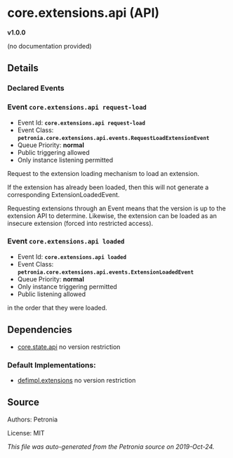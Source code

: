 # core.extensions.api (API)
**v1.0.0**

(no documentation provided)

## Details


### Declared Events


### Event `core.extensions.api request-load`

* Event Id: **`core.extensions.api request-load`**
* Event Class: **`petronia.core.extensions.api.events.RequestLoadExtensionEvent`**
* Queue Priority: **normal**
* Public triggering allowed
* Only instance listening permitted

Request to the extension loading mechanism to load an extension.


If the extension has already been loaded, then this will not generate a
corresponding ExtensionLoadedEvent.


Requesting extensions through an Event means that the version is up to the
extension API to determine.  Likewise, the extension can be loaded as an
insecure extension (forced into restricted access).



### Event `core.extensions.api loaded`

* Event Id: **`core.extensions.api loaded`**
* Event Class: **`petronia.core.extensions.api.events.ExtensionLoadedEvent`**
* Queue Priority: **normal**
* Only instance triggering permitted
* Public listening allowed

in the order that they were loaded.










## Dependencies

* [core.state.api](core.state.api.md)
  no version restriction



### Default Implementations:
* [defimpl.extensions](defimpl.extensions.md)
  no version restriction


## Source

Authors: Petronia

License: MIT

*This file was auto-generated from the Petronia source on 2019-Oct-24.*
